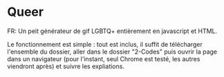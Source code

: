 # Queer

FR:
Un peit générateur de gif LGBTQ+ entièrement en javascript et HTML.

Le fonctionnement est simple : tout est inclus, il suffit de télécharger l'ensemble du dossier, aller dans le dossier "2-Codes" puis ouvrir la page dans un navigateur (pour l'instant, seul Chrome est testé, les autres viendront après) et suivre les expliations.
